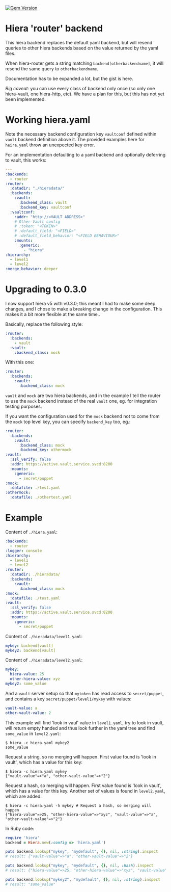 [![Gem Version](https://badge.fury.io/rb/hiera-router.svg)](https://badge.fury.io/rb/hiera-router)

# Hiera 'router' backend

This hiera backend replaces the default yaml backend, but will resend queries to other hiera backends based on the value returned by the yaml files.

When hiera-router gets a string matching `backend[otherbackendname]`, it will resend the same query to `otherbackendname`.

Documentation has to be expanded a lot, but the gist is here.

*Big caveat:* you can use every class of backend only once (so only one hiera-vault, one hiera-http, etc). We have a plan for this, but this has not yet been implemented.

# Working hiera.yaml

Note the necessary backend configuration key `vaultconf` defined within `vault` backend definition above it. The provided examples here for `heira.yaml` throw an unexpected key error. 

For an implementation defaulting to a yaml backend and optionally deferring to vault, this works:

```yaml
---
:backends:
  - router
:router:
  :datadir: "./hieradata/"
  :backends:
    :vault:
      :backend_class: vault
      :backend_key: vaultconf
  :vaultconf:
    :addr: "http://<VAULT ADDRESS>"
    # Other Vault config
    # :token: "<TOKEN>"
    # :default_field: "<FIELD>"
    # :default_field_behavior: "<FIELD BEHAVIOUR>"
    :mounts:
      :generic:
        - "hiera"
:hierarchy:
  - level1
  - level2
:merge_behavior: deeper
```


# Upgrading to 0.3.0

I now support hiera v5 with v0.3.0; this meant I had to make some deep changes, and I chose to make a breaking change in the configuration. This makes it a bit more flexible at the same time..

Basically, replace the following style:

```yaml
:router:
  :backends:
    - vault
  :vault:
    :backend_class: mock
```

With this one:

```yaml
:router:
  :backends:
    :vault:
      :backend_class: mock
```

`vault` and `mock` are two hiera backends, and in the example I tell the router to use the `mock` backend instead of the real `vault` one, eg. for integration testing purposes.

If you want the configuration used for the `mock` backend not to come from the `mock` top level key, you can specify `backend_key` too, eg.:

```yaml
:router:
  :backends:
    :vault:
      :backend_class: mock
      :backend_key: othermock
:vault:
  :ssl_verify: false
  :addr: https://active.vault.service.svcd:8200
  :mounts:
    :generic:
      - secret/puppet
:mock:
  :datafile: ./test.yaml
:othermock:
  :datafile: ./othertest.yaml
```

# Example

Content of `./hiera.yaml`:

```yaml
:backends:
  - router
:logger: console
:hierarchy:
  - level1
  - level2
:router:
  :datadir: ./hieradata/
  :backends:
    :vault:
      :backend_class: mock
:mock:
  :datafile: ./test.yaml
:vault:
  :ssl_verify: false
  :addr: https://active.vault.service.svcd:8200
  :mounts:
    :generic:
      - secret/puppet
```

Content of `./hieradata/level1.yaml`:

```yaml
mykey: backend[vault]
mykey2: backend[vault]
```

Content of `./hieradata/level2.yaml`:

```yaml
mykey:
  hiera-value: 25
  other-hiera-value: xyz
mykey2: some_value
```

And a `vault` server setup so that `mytoken` has read access to `secret/puppet`, and contains a key
`secret/puppet/level1/mykey` with values:

```yaml
vault-value: a
other-vault-value: 2
```

This example will find 'look in vaul' value in `level1.yaml`, try to look in vault, will return empty handed and thus
look further in the yaml tree and find `some_value` in `level2.yaml`:

```
$ hiera -c hiera.yaml mykey2
some_value
```

Request a string, so no merging will happen. First value found is 'look in vault', which has a value for this key:

```
$ hiera -c hiera.yaml mykey
{"vault-value"=>"a", "other-vault-value"=>"2"}
```

Request a hash, so merging will happen. First value found is 'look in vault', which has a value for this key. Another set of values is found in `level2.yaml`, which are added:

```
$ hiera -c hiera.yaml -h mykey # Request a hash, so merging will happen
{"hiera-value"=>25, "other-hiera-value"=>"xyz", "vault-value"=>"a", "other-vault-value"=>"2"}
```

In Ruby code:

```ruby
require 'hiera'
backend = Hiera.new(:config => 'hiera.yaml')

puts backend.lookup("mykey", "mydefault", {}, nil, :string).inspect
# result: {"vault-value"=>"a", "other-vault-value"=>"2"}

puts backend.lookup("mykey", "mydefault", {}, nil, :hash).inspect
# result: {"hiera-value"=>25, "other-hiera-value"=>"xyz", "vault-value"=>"a", "other-vault-value"=>"2"}

puts backend.lookup("mykey2", "mydefault", {}, nil, :string).inspect
# result: "some_value"
```
